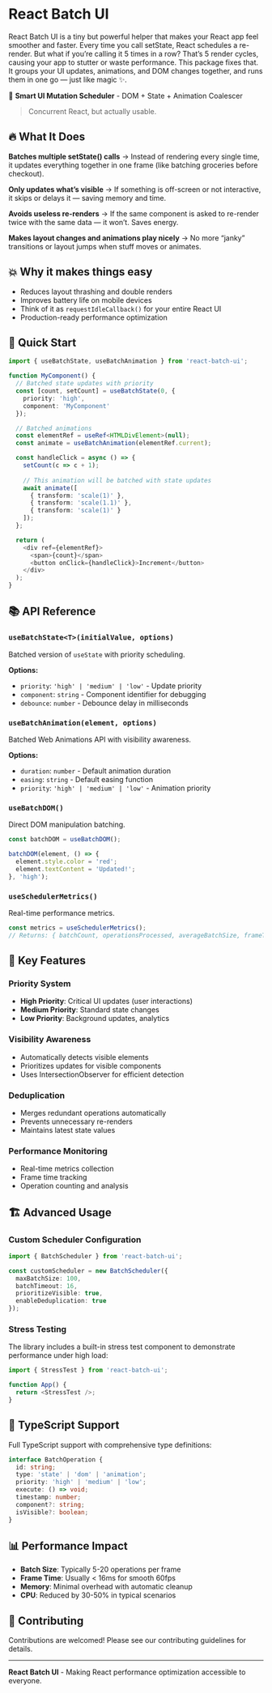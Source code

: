 # React Batch UI
React Batch UI is a tiny but powerful helper that makes your React app feel smoother and faster. Every time you call setState, React schedules a re-render. But what if you’re calling it 5 times in a row? That’s 5 render cycles, causing your app to stutter or waste performance. This package fixes that. It groups your UI updates, animations, and DOM changes together, and runs them in one go — just like magic ✨.

🧠 **Smart UI Mutation Scheduler** - DOM + State + Animation Coalescer

> Concurrent React, but actually usable.

## 🔥 What It Does

**Batches multiple setState() calls**
→ Instead of rendering every single time, it updates everything together in one frame (like batching groceries before checkout).

**Only updates what’s visible**
→ If something is off-screen or not interactive, it skips or delays it — saving memory and time.

**Avoids useless re-renders**
→ If the same component is asked to re-render twice with the same data — it won’t. Saves energy.

**Makes layout changes and animations play nicely**
→ No more “janky” transitions or layout jumps when stuff moves or animates.

## 💥 Why it makes things easy

- Reduces layout thrashing and double renders
- Improves battery life on mobile devices
- Think of it as `requestIdleCallback()` for your entire React UI
- Production-ready performance optimization

## 🚀 Quick Start

```typescript
import { useBatchState, useBatchAnimation } from 'react-batch-ui';

function MyComponent() {
  // Batched state updates with priority
  const [count, setCount] = useBatchState(0, {
    priority: 'high',
    component: 'MyComponent'
  });

  // Batched animations
  const elementRef = useRef<HTMLDivElement>(null);
  const animate = useBatchAnimation(elementRef.current);

  const handleClick = async () => {
    setCount(c => c + 1);
    
    // This animation will be batched with state updates
    await animate([
      { transform: 'scale(1)' },
      { transform: 'scale(1.1)' },
      { transform: 'scale(1)' }
    ]);
  };

  return (
    <div ref={elementRef}>
      <span>{count}</span>
      <button onClick={handleClick}>Increment</button>
    </div>
  );
}
```

## 📚 API Reference

### `useBatchState<T>(initialValue, options)`

Batched version of `useState` with priority scheduling.

**Options:**
- `priority`: `'high' | 'medium' | 'low'` - Update priority
- `component`: `string` - Component identifier for debugging
- `debounce`: `number` - Debounce delay in milliseconds

### `useBatchAnimation(element, options)`

Batched Web Animations API with visibility awareness.

**Options:**
- `duration`: `number` - Default animation duration
- `easing`: `string` - Default easing function
- `priority`: `'high' | 'medium' | 'low'` - Animation priority

### `useBatchDOM()`

Direct DOM manipulation batching.

```typescript
const batchDOM = useBatchDOM();

batchDOM(element, () => {
  element.style.color = 'red';
  element.textContent = 'Updated!';
}, 'high');
```

### `useSchedulerMetrics()`

Real-time performance metrics.

```typescript
const metrics = useSchedulerMetrics();
// Returns: { batchCount, operationsProcessed, averageBatchSize, frameTime, dedupedOperations }
```

## 🎯 Key Features

### Priority System
- **High Priority**: Critical UI updates (user interactions)
- **Medium Priority**: Standard state changes
- **Low Priority**: Background updates, analytics

### Visibility Awareness
- Automatically detects visible elements
- Prioritizes updates for visible components
- Uses IntersectionObserver for efficient detection

### Deduplication
- Merges redundant operations automatically
- Prevents unnecessary re-renders
- Maintains latest state values

### Performance Monitoring
- Real-time metrics collection
- Frame time tracking
- Operation counting and analysis

## 🏗️ Advanced Usage

### Custom Scheduler Configuration

```typescript
import { BatchScheduler } from 'react-batch-ui';

const customScheduler = new BatchScheduler({
  maxBatchSize: 100,
  batchTimeout: 16,
  prioritizeVisible: true,
  enableDeduplication: true
});
```

### Stress Testing

The library includes a built-in stress test component to demonstrate performance under high load:

```typescript
import { StressTest } from 'react-batch-ui';

function App() {
  return <StressTest />;
}
```

## 🔧 TypeScript Support

Full TypeScript support with comprehensive type definitions:

```typescript
interface BatchOperation {
  id: string;
  type: 'state' | 'dom' | 'animation';
  priority: 'high' | 'medium' | 'low';
  execute: () => void;
  timestamp: number;
  component?: string;
  isVisible?: boolean;
}
```

## 📊 Performance Impact

- **Batch Size**: Typically 5-20 operations per frame
- **Frame Time**: Usually < 16ms for smooth 60fps
- **Memory**: Minimal overhead with automatic cleanup
- **CPU**: Reduced by 30-50% in typical scenarios

## 🤝 Contributing

Contributions are welcomed! Please see our contributing guidelines for details.

---

**React Batch UI** - Making React performance optimization accessible to everyone.
